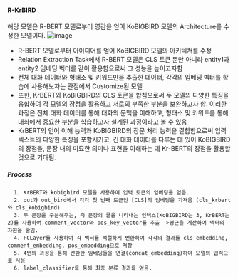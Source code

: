 #### R-KrBIRD
  해당 모델은 R-BERT 모델로부터 영감을 얻어 KoBIGBIRD 모델의 Architecture를 수정한 모델이다.
  ![image](https://github.com/pej0918/Custom_Model/assets/79118751/49394e8a-bba2-438d-bce9-5871869441f3)

  
- R-BERT 모델로부터 아이디어를 얻어 KoBIGBIRD 모델의 아키텍쳐를 수정
- Relation Extraction Task에서 R-BERT 모델은 CLS 토큰 뿐만 아니라 entity1과 entity2 임베딩 벡터를 같이 활용함으로써 그 성능을 높이고자함
- 전체 대화 데이터와 형태소 및 키워드만을 추출한 데이터, 각각의 임베딩 벡터를 학습에 사용해보자는 관점에서 Customize된 모델
- 또한, KrBERT와 KoBIGBIRD의 CLS 토큰을 합침으로써 두 모델의 다양한 특징을 융합하여 각 모델의 장점을 활용하고 서로의 부족한 부분을 보완하고자 함. 이러한 과정은 전체 대화 데이터를 통해 대화의 문맥을 이해하고, 형태소 및 키워드를 통해 대화에서 중요한 부분을 학습하고자 설계된 과정이라고 볼 수 있음
- KrBERT의 언어 이해 능력과 KoBIGBIRD의 장문 처리 능력을 결합함으로써 입력 텍스트의 다양한 특징을 포함시키고, 긴 대화 데이터를 다루는 데 있어 KoBIGBIRD의 장점을, 문장 내의 미묘한 의미나 표현을 이해하는 데 Kr-BERT의 장점을 활용할 것으로 기대됨.


##### Process
      1. KrBERT와 kobigbird 모델을 사용하여 입력 토큰의 임베딩을 얻음.
      2. out과 out_bird에서 각각 첫 번째 토큰인 [CLS]의 임베딩을 가져옴 (cls_krbert 와 cls_kobigbird)
      3. 두 문장을 구분해주는, 즉 문장의 끝을 나타내는 인덱스(KoBIGBIRD는 3, KrBERT는 2)를 사용하여 comment_vector와 pos_key_vector를 추출 ->평균을 계산하여 벡터의 차원을 줄임.
      4. FCLayer를 사용하여 각 벡터를 적절하게 변환하여 각각의 결과를 cls_embedding, comment_embedding, pos_embedding으로 저장
      5. 4번의 과정을 통해 변환한 임베딩들을 연결(concat_embedding)하여 모델의 입력으로 사용
      6. label_classifier를 통해 최종 분류 결과를 얻음.
